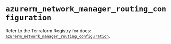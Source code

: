 # `azurerm_network_manager_routing_configuration`

Refer to the Terraform Registry for docs: [`azurerm_network_manager_routing_configuration`](https://registry.terraform.io/providers/hashicorp/azurerm/4.34.0/docs/resources/network_manager_routing_configuration).

